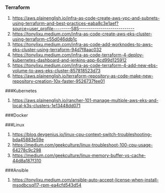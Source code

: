 
### Terraform
1. https://aws.plainenglish.io/infra-as-code-create-aws-vpc-and-subnets-using-terraform-and-best-practices-eaba8c3e1aef?source=user_profile---------585----------------------------
2. https://tonylixu.medium.com/infra-as-code-create-aws-eks-cluster-using-terraform-c55d046ddb1c
3. https://tonylixu.medium.com/infra-as-code-add-worknodes-to-aws-eks-cluster-using-terraform-94d7f8aac032
4. https://tonylixu.medium.com/infra-as-code-terraform-4-deploy-kubernetes-dashboard-and-jenkins-app-6cd99d125912
5. https://tonylixu.medium.com/infra-as-code-terraform-4-add-new-ebs-volume-to-aws-eks-cluster-857818523d73
6. https://aws.plainenglish.io/terraform-repository-as-code-make-new-repository-creation-10x-faster-9526737fee01



###Kubernetes
1. https://aws.plainenglish.io/rancher-101-manage-multiple-aws-eks-and-local-k3s-clusters-1e13448dd071



###Docker




###Linux
1. https://blog.devgenius.io/linux-cpu-context-switch-troubleshooting-bda45883e59e
2. https://medium.com/geekculture/linux-troubleshoot-100-cpu-usage-64278c9c298
3. https://medium.com/geekculture/linux-memory-buffer-vs-cache-44d8a187f310




###Ansible
1. https://tonylixu.medium.com/ansible-auto-accept-license-when-install-msodbcsql17-rpm-ea4cfd543d54

